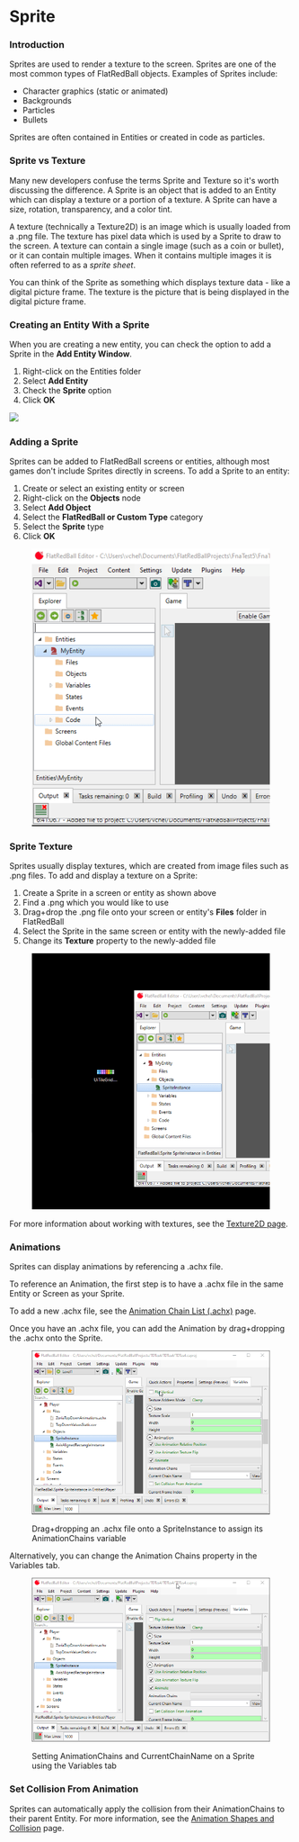# Sprite

### Introduction

Sprites are used to render a texture to the screen. Sprites are one of the most common types of FlatRedBall objects. Examples of Sprites include:

* Character graphics (static or animated)
* Backgrounds
* Particles
* Bullets

Sprites are often contained in Entities or created in code as particles.

### Sprite vs Texture

Many new developers confuse the terms Sprite and Texture so it's worth discussing the difference. A Sprite is an object that is added to an Entity which can display a texture or a portion of a texture. A Sprite can have a size, rotation, transparency, and a color tint.

A texture (technically a Texture2D) is an image which is usually loaded from a .png file. The texture has pixel data which is used by a Sprite to draw to the screen. A texture can contain a single image (such as a coin or bullet), or it can contain multiple images. When it contains multiple images it is often referred to as a _sprite sheet_.

You can think of the Sprite as something which displays texture data - like a digital picture frame. The texture is the picture that is being displayed in the digital picture frame.&#x20;

### Creating an Entity With a Sprite

When you are creating a new entity, you can check the option to add a Sprite in the **Add Entity Window**.

1. Right-click on the Entities folder
2. Select **Add Entity**
3. Check the **Sprite** option
4. Click **OK**

![](../../../media/2019-06-img\_5d18bae01c0a8.png)

### Adding a Sprite

Sprites can be added to FlatRedBall screens or entities, although most games don't include Sprites directly in screens. To add a Sprite to an entity:

1. Create or select an existing entity or screen
2. Right-click on the **Objects** node
3. Select **Add Object**
4. Select the **FlatRedBall or Custom Type** category
5. Select the **Sprite** type
6. Click **OK**

<figure><img src="../../../.gitbook/assets/18_07 49 33.gif" alt=""><figcaption></figcaption></figure>

### Sprite Texture

Sprites usually display textures, which are created from image files such as .png files. To add and display a texture on a Sprite:

1. Create a Sprite in a screen or entity as shown above
2. Find a .png which you would like to use
3. Drag+drop the .png file onto your screen or entity's **Files** folder in FlatRedBall
4. Select the Sprite in the same screen or entity with the newly-added file
5. Change its **Texture** property to the newly-added file

<figure><img src="../../../.gitbook/assets/18_07 51 43.gif" alt=""><figcaption></figcaption></figure>

For more information about working with textures, see the [Texture2D page](../../files/texture2d.md).

### Animations

Sprites can display animations by referencing a .achx file.

To reference an Animation, the first step is to have a .achx file in the same Entity or Screen as your Sprite.

To add a new .achx file, see the [Animation Chain List (.achx)](../../files/glue-reference-animationchainlist.md) page.

Once you have an .achx file, you can add the Animation by drag+dropping the .achx onto the Sprite.

<figure><img src="../../../.gitbook/assets/31_07 32 03.gif" alt=""><figcaption><p>Drag+dropping an .achx file onto a SpriteInstance to assign its AnimationChains variable</p></figcaption></figure>

Alternatively, you can change the Animation Chains property in the Variables tab.

<figure><img src="../../../.gitbook/assets/31_07 33 09.gif" alt=""><figcaption><p>Setting AnimationChains and CurrentChainName on a Sprite using the Variables tab</p></figcaption></figure>

### Set Collision From Animation

Sprites can automatically apply the collision from their AnimationChains to their parent Entity. For more information, see the [Animation Shapes and Collision](../../../glue-gluevault-component-pages-animationeditor-plugin/animationeditor-collision.md) page.

